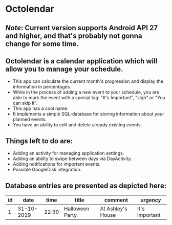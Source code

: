 # Octolendar
*Note*: Current version supports Android API 27 and higher, and that's probably not gonna change for some time.
-
Octolendar is a calendar application which will allow you to manage your schedule.
-
* This app can calculate the current month's progression and display the information in percentages.
* While in the process of adding a new event to your schedule, you are able to mark the event with a special tag: "It's Important", "Ugh" or "You can skip it".
* This app has a *cool* name.
* It implements a simple SQL-database for storing information about your planned events.
* You have an ability to edit and delete already existing events.

## Things left to do are:

* Adding an activity for managing application settings.
* Adding an ability to swipe between days via DayActivity.
* Adding notifications for important events.
* Possible GoogleDisk integration.

## Database entries are presented as depicted here:

| id  | date | time | title | comment | urgency | 
| ------------- | ------------- | ------------- | ------------- | ------------- | ------------- |
| 1 | 31-10-2019 | 22:30 | Halloween Party| At Ashley's House | It's important|
